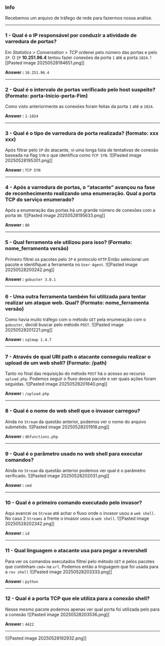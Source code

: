 ### Info
Recebemos um arquivo de tráfego de rede para fazermos nossa análise.
***
### 1 - Qual é o IP responsável por conduzir a atividade de varredura de portas?
Em *Statistics > Conversation > TCP* ordenei pelo número das portas e pelo `IP`. O `IP` **10.251.96.4** tentou fazer conexões da porta `1` até a porta `1024`.
![[Pasted image 20250528194651.png]]

**Answer :** `10.251.96.4`
***
### 2 - Qual é o intervalo de portas verificado pelo host suspeito? (Formato: porta-Início-porta-Fim)
Como visto anteriormente as conexões foram feitas da porta `1` até a `1024`.

**Answer :** `1-1024`
***
### 3 - Qual é o tipo de varredura de porta realizada? (formato: xxx xxx)
Após filtrar pelo `IP` do atacante, vi uma longa lista de tentativas de conexão baseada na flag `SYN` o que identifica como `TCP SYN`.
![[Pasted image 20250528195301.png]]

**Answer :** `TCP SYN`
***
### 4 - Após a varredura de portas, o “atacante” avançou na fase de reconhecimento realizando uma enumeração. Qual a porta TCP do serviço enumerado?
Após a enumeração das portas há um grande número de conexões com a porta `80`.
![[Pasted image 20250528195633.png]]

**Answer :** `80`
***
### 5 - Qual ferramenta ele utilizou para isso? (Formato: nome_ferramenta versão)
Primeiro filtrei os pacotes pelo `IP` e protocolo `HTTP`.Então selecionei um pacote e identifiquei a ferramenta no `User-Agent`.
![[Pasted image 20250528200242.png]]

**Answer :** `gobuster 3.0.1`
***
### 6 - Uma outra ferramenta também foi utilizada para tentar realizar um ataque web. Qual? (Formato: nome_ferramenta versão)
Como havia muito tráfego com o método `GET` pela enumeração com o `gobuster`, decidi buscar pelo método `POST`.
![[Pasted image 20250528201221.png]]

**Answer :** `sqlmap 1.4.7`
***
### 7 - Através de qual URI path o atacante conseguiu realizar o upload de um web shell? (Formato: /path)
Tanto no final das requisição do método `POST` há o acesso ao recurso `upload.php`. Podemos seguir o fluxo desse pacote e ver quais ações foram seguidas.
![[Pasted image 20250528201840.png]]

**Answer :** `/upload.php`
***
### 8 - Qual é o nome do web shell que o invasor carregou?
Ainda no `Stream` da questão anterior, podemos ver o nome do arquivo submetido.
![[Pasted image 20250528201918.png]]

**Answer :** `dbfunctions.php`
***
### 9 - Qual é o parâmetro usado no web shell para executar comandos?
Ainda no `Stream` da questão anterior podemos ver qual é o parâmetro verificado.
![[Pasted image 20250528202031.png]]

**Answer :** `cmd`
***
### 10 - Qual é o primeiro comando executado pelo invasor?
Aqui avancei os `Stream` até achar o fluxo onde o invasor usou a `web shell`. No caso 2 `Streams` a frente o invasor usou a `web shell`.
![[Pasted image 20250528202342.png]]

**Answer :** `id`
***
### 11 - Qual linguagem o atacante usa para pegar a revershell
Para ver os comandos executados filtrei pelo método `GET` e pelos pacotes que continham `cmd=` na `url`. Podemos então a linguagem que foi usada para a `rev shell`
![[Pasted image 20250528203333.png]]

**Answer :** `python`
***
### 12 - Qual é a porta TCP que ele utiliza para a conexão shell?
Nesse mesmo pacote podemos apenas ver qual porta foi utilizada pelo para a conexão
![[Pasted image 20250528203536.png]]

**Answer :** `4422`
***
![[Pasted image 20250528192932.png]]